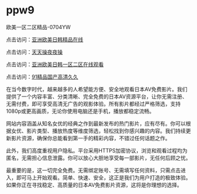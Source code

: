 # ppw9
欧美一区二区精品-0704YW

点击访问：<a href="https://rtj-3zo.pages.dev/">亚洲欧美日韩精品在线</a>

点击访问：<a href="https://vassv.pages.dev/">天天操夜夜操</a>

点击访问：<a href="https://gsd-agv.pages.dev/">亚洲欧美日韩一区二区在线观看</a>

点击访问：<a href="https://gda-c7m.pages.dev/">91精品国产高清久久</a>

在当今数字时代，越来越多的人希望能方便、安全地观看日本AV免费影片。我们提供了一个内容丰富、分类清晰、完全免费的日本AV资源平台，让你无需注册、无需付费，即可享受高清无广告的观影体验。所有影片都经过严格筛选，支持1080p或更高画质，无论你使用电脑还是手机，播放都稳定流畅。

网站内容涵盖从知名女优的经典之作到最新发布的热门影片，应有尽有。你可以根据女优、影片类型、播放热度等维度筛选，轻松找到你感兴趣的内容。我们持续更新影片资源，确保你总能看到第一手的精彩内容，不错过任何话题之作。

此外，我们高度重视用户隐私。平台采用HTTPS加密协议，浏览和观看过程均为匿名，无需担心信息泄露。你可以放心大胆地享受每一部影片，无任何后顾之忧。

最重要的是，这一切完全免费。无需绑定账号、无需填写任何资料，只需点击进入，即可马上开始观看。简单、快速、安全，这正是我们为用户打造的极致体验。如果你正在寻找稳定、高质量的日本AV免费影片资源，这将是你理想的选择。

<span style="display:none;">[Canonical link]( https://github.com/ppw20250704/ppw9 ）</span>
